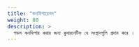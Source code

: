 ```yaml
---
title: "কনফিগারেশন"
weight: 80
description: >
  পডস কনফিগার করার জন্য কুবারনেটিস যে সংস্থানগুলি প্রদান করে ।
---
```


